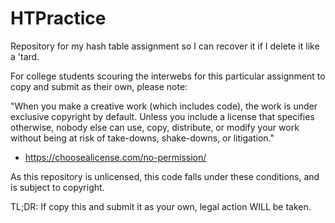 # HTPractice
Repository for my hash table assignment so I can recover it if I delete it like a 'tard.

For college students scouring the interwebs for this particular assignment to copy and submit as their own, please note:
  
  "When you make a creative work (which includes code), the work is under exclusive copyright by default. Unless you include
  a license that specifies otherwise, nobody else can use, copy, distribute, or modify your work without being at risk of
  take-downs, shake-downs, or litigation."
  - https://choosealicense.com/no-permission/
  
  As this repository is unlicensed, this code falls under these conditions, and is subject to copyright.
  
  TL;DR: If copy this and submit it as your own, legal action WILL be taken.
